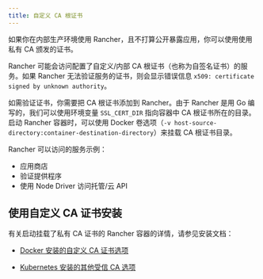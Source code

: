 ```yaml
---
title: 自定义 CA 根证书
---
```


如果你在内部生产环境使用 Rancher，且不打算公开暴露应用，你可以使用使用私有 CA 颁发的证书。

Rancher 可能会访问配置了自定义/内部 CA 根证书（也称为自签名证书）的服务。如果 Rancher 无法验证服务的证书，则会显示错误信息 `x509: certificate signed by unknown authority`。

如需验证证书，你需要把 CA 根证书添加到 Rancher。由于 Rancher 是用 Go 编写的，我们可以使用环境变量 `SSL_CERT_DIR` 指向容器中 CA 根证书所在的目录。启动 Rancher 容器时，可以使用 Docker 卷选项（`-v host-source-directory:container-destination-directory`）来挂载 CA 根证书目录。

Rancher 可以访问的服务示例：

- 应用商店
- 验证提供程序
- 使用 Node Driver 访问托管/云 API

## 使用自定义 CA 证书安装

有关启动挂载了私有 CA 证书的 Rancher 容器的详情，请参见安装文档：

- [Docker 安装的自定义 CA 证书选项](../../../reference-guides/single-node-rancher-in-docker/advanced-options.md#自定义-ca-证书)

- [Kubernetes 安装的其他受信 CA 选项](../installation-references/helm-chart-options.md#额外的授信-ca)

